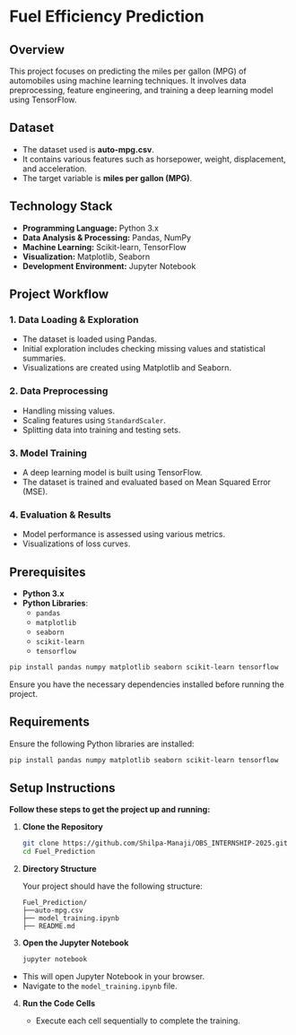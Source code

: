 # Fuel Efficiency Prediction

## Overview

This project focuses on predicting the miles per gallon (MPG) of automobiles using machine learning techniques. It involves data preprocessing, feature engineering, and training a deep learning model using TensorFlow.

## Dataset

- The dataset used is **auto-mpg.csv**.
- It contains various features such as horsepower, weight, displacement, and acceleration.
- The target variable is **miles per gallon (MPG)**.

## Technology Stack

- **Programming Language:** Python 3.x
- **Data Analysis & Processing:** Pandas, NumPy
- **Machine Learning:** Scikit-learn, TensorFlow
- **Visualization:** Matplotlib, Seaborn
- **Development Environment:** Jupyter Notebook

## Project Workflow

### 1. Data Loading & Exploration

- The dataset is loaded using Pandas.
- Initial exploration includes checking missing values and statistical summaries.
- Visualizations are created using Matplotlib and Seaborn.

### 2. Data Preprocessing

- Handling missing values.
- Scaling features using `StandardScaler`.
- Splitting data into training and testing sets.

### 3. Model Training

- A deep learning model is built using TensorFlow.
- The dataset is trained and evaluated based on Mean Squared Error (MSE).

### 4. Evaluation & Results

- Model performance is assessed using various metrics.
- Visualizations of loss curves.

## Prerequisites

- **Python 3.x**
- **Python Libraries**:
  - `pandas`
  - `matplotlib`
  - `seaborn`
  - `scikit-learn`
  - `tensorflow`

```bash
pip install pandas numpy matplotlib seaborn scikit-learn tensorflow
```

Ensure you have the necessary dependencies installed before running the project.

## Requirements

Ensure the following Python libraries are installed:

```bash
pip install pandas numpy matplotlib seaborn scikit-learn tensorflow
```

## Setup Instructions

**Follow these steps to get the project up and running:**

1. **Clone the Repository**

   ```bash
   git clone https://github.com/Shilpa-Manaji/OBS_INTERNSHIP-2025.git
   cd Fuel_Prediction
   ```

2. **Directory Structure**

   Your project should have the following structure:

   ```
   Fuel_Prediction/
   ├──auto-mpg.csv
   ├── model_training.ipynb
   ├── README.md
   ```

3. **Open the Jupyter Notebook**

   ```bash
   jupyter notebook
   ```

- This will open Jupyter Notebook in your browser.
- Navigate to the `model_training.ipynb` file.

4. **Run the Code Cells**

   - Execute each cell sequentially to complete the training.
